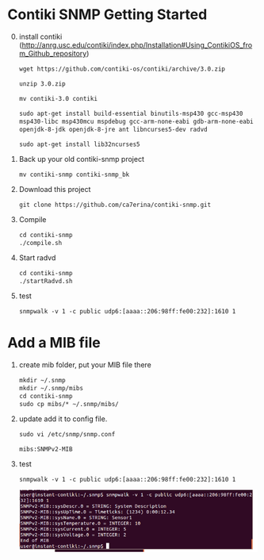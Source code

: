 Contiki SNMP Getting Started
==============================
0. install contiki  (http://anrg.usc.edu/contiki/index.php/Installation#Using_ContikiOS_from_Github_repository)
   ```
   wget https://github.com/contiki-os/contiki/archive/3.0.zip
   ```
   
   ```
   unzip 3.0.zip
   ```
   
   ```
   mv contiki-3.0 contiki
   ```
   
   ```
   sudo apt-get install build-essential binutils-msp430 gcc-msp430 msp430-libc msp430mcu mspdebug gcc-arm-none-eabi gdb-arm-none-eabi openjdk-8-jdk openjdk-8-jre ant libncurses5-dev radvd
   ```
   
   ```
   sudo apt-get install lib32ncurses5
   ```

1. Back up your old contiki-snmp project
    ```
    mv contiki-snmp contiki-snmp_bk
    ```
2. Download this project
    ```
    git clone https://github.com/ca7erina/contiki-snmp.git
    ```
3. Compile
    ```
    cd contiki-snmp
    ./compile.sh
    ```
4. Start radvd
    ```
    cd contiki-snmp
    ./startRadvd.sh
    ```
    
5. test
    ```
    snmpwalk -v 1 -c public udp6:[aaaa::206:98ff:fe00:232]:1610 1
    ```

Add a MIB file
==============================
1. create mib folder, put your MIB file there
    ```
    mkdir ~/.snmp
    mkdir ~/.snmp/mibs
    cd contiki-snmp
    sudo cp mibs/* ~/.snmp/mibs/
    ```
2. update add it to config file.
    ```
    sudo vi /etc/snmp/snmp.conf
    ```
    ```
    mibs:SNMPv2-MIB
    ```
3. test
    ```
    snmpwalk -v 1 -c public udp6:[aaaa::206:98ff:fe00:232]:1610 1
    ```
    ![mib](images/mib.png?raw=true)

